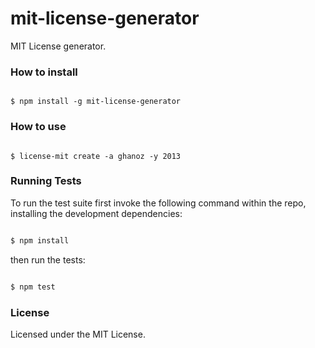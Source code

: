 mit-license-generator
=====================

MIT License generator.

### How to install

```

$ npm install -g mit-license-generator

```

### How to use

```

$ license-mit create -a ghanoz -y 2013

```

### Running Tests

To run the test suite first invoke the following command within the repo,
installing the development dependencies:

```bash

$ npm install

```

then run the tests:

```bash

$ npm test

```

### License

Licensed under the MIT License.